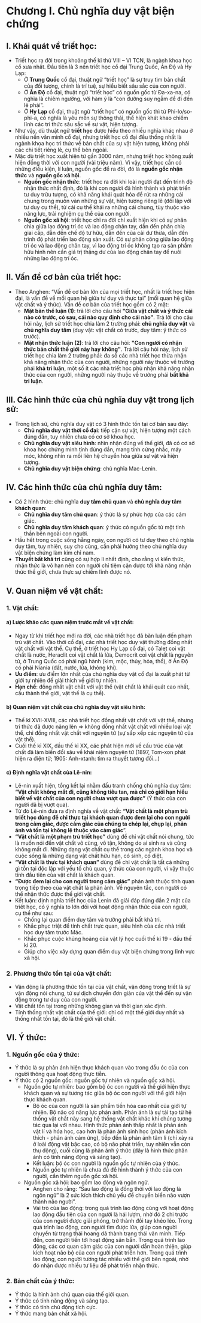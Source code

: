 # Chương I. Chủ nghĩa duy vật biện chứng
## I. Khái quát về triết học:
* Triết học ra đời trong khoảng thế kỉ thứ VIII – VI TCN, là ngành khoa học cổ xưa nhất. Đầu tiên là 3 nền triết học cổ đại Trung Quốc, Ấn Độ và Hy Lạp:
  * Ở **Trung Quốc** cổ đại, thuật ngữ “triết học” là sự truy tìm bản chất của đối tượng, chính là trí tuệ, sự hiểu biết sâu sắc của con người.
  * Ở **Ấn Độ** cổ đại, thuật ngữ “triết học” có nguồn gốc từ Đa-xa-na, có nghĩa là chiêm ngưỡng, với hàm ý là “con đường suy ngẫm để đi đến lẽ phải”.
  * Ở **Hy Lạp** cổ đại, thuật ngữ “triết học” có nguồn gốc thì từ Phi-lo/so-phi-a, có nghĩa là yêu mến sự thông thái, thể hiện khát khao chiếm lĩnh các tri thức sâu sắc về sự vật, hiện tượng.
* Như vậy, dù thuật ngữ **triết học** được hiểu theo nhiều nghĩa khác nhau ở nhiều nền văn minh cổ đại, nhưng triết học cổ đại đều thống nhất là ngành khoa học tri thức về bản chất của sự vật hiện tượng, không phải các chi tiết riêng lẻ, cụ thể bên ngoài.
* Mặc dù triết học xuất hiện từ gần 3000 năm, nhưng triết học không xuất hiện đồng thời với con người (vài triệu năm). Vì vậy, triết học cần có những điều kiện, lí luận, nguồn gốc để ra đời, đó là **nguồn gốc nhận thức** và **nguồn gốc xã hội**.
  * **Nguồn gốc nhận thức**: triết học ra đời khi loài người đạt đến trình độ nhận thức nhất định, đó là khi con người đã hình thành và phát triển tư duy trừu tượng, có khả năng khái quát hóa để rút ra những cái chung trong muôn vàn những sự vật, hiện tượng riêng lẻ (đối lập với tư duy cụ thể), từ cái cụ thể khái ra những cái chung, tùy thuộc vào năng lực, trải nghiệm cụ thể của con người.
  * **Nguồn gốc xã hội**: triết học chỉ ra đời chỉ xuất hiện khi có sự phân chia giữa lao động trí óc và lao động chân tay, dẫn đến phân chia giai cấp, dẫn đến chế độ tư hữu, dẫn đến của cải dư thừa, dẫn đến trình độ phát triển lao động sản xuất. Có sự phân công giữa lao động trí óc và lao động chân tay, vì lao động trí óc không tạo ra sản phẩm hữu hình nên cần giá trị thặng dư của lao động chân tay để nuôi những lao động trí óc.
## II. Vấn đề cơ bản của triết học:
* Theo Anghen: “Vấn để cơ bản lớn của mọi triết học, nhất là triết học hiện đại, là vấn đề về mối quan hệ giữa tư duy và thực tại” (mối quan hệ giữa vật chất và ý thức). Vấn đề cơ bản của triết học gồm có 2 mặt:
  * **Mặt bản thể luận (1)**: trả lời cho câu hỏi **"Giữa vật chất và ý thức cái nào có trước, có sau, cái nào quy định cho cái nào"**. Trả lời cho câu hỏi này, lịch sử triết học chia làm 2 trường phái: **chủ nghĩa duy vật** và **chủ nghĩa duy tâm** (duy vật: vật chất có trước, duy tâm: ý thức có trước). 
  * **Mặt nhận thức luận (2)**: trả lời cho câu hỏi: **"Con người có nhận thức bản chất thế giới này hay không"**. Trả lời câu hỏi này, lịch sử triết học chia làm 2 trường phái: đa số các nhà triết học thừa nhận khả năng nhận thức của con người, những người này thuộc về trường phái **khả tri luận**, một số ít các nhà triết học phủ nhận khả năng nhận thức của con người, những người này thuộc về trường phái **bất khả tri luận**.
## III. Các hình thức của chủ nghĩa duy vật trong lịch sử:
* Trong lịch sử, chủ nghĩa duy vật có 3 hình thức tồn tại cơ bản sau đây:
  * **Chủ nghĩa duy vật thời cổ đại**: tiếp cận sự vật, hiện tượng một cách đúng đắn, tuy nhiên chưa có cơ sở khoa học.
  * **Chủ nghĩa duy vật siêu hình**: nhìn nhận đúng về thế giới, đã có cơ sở khoa học chứng minh tính đúng đắn, mang tính cứng nhắc, máy móc, không nhìn ra mối liên hệ chuyển hóa giữa sự vật và hiện tượng.
  * **Chủ nghĩa duy vật biện chứng**: chủ nghĩa Mac-Lenin.
## IV. Các hình thức của chủ nghĩa duy tâm:
* Có 2 hình thức: chủ nghĩa **duy tâm chủ quan** và **chủ nghĩa duy tâm khách quan**:
  * **Chủ nghĩa duy tâm chủ quan**: ý thức là sự phức hợp của các cảm giác.
  * **Chủ nghĩa duy tâm khách quan**: ý thức có nguồn gốc từ một tinh thần bên ngoài con người.
* Hầu hết trong cuộc sống hằng ngày, con người có tư duy theo chủ nghĩa duy tâm, tuy nhiên, suy cho cùng, cần phải hướng theo chủ nghĩa duy vật biện chứng làm kim chỉ nam.
* **Thuyết bất khả tri** cũng có sự hợp lí nhất định, cho rằng vì kiến thức, nhận thức là vô hạn nên con người chỉ tiệm cận được tới khả năng nhận thức thế giới, chưa thực sự chiếm lĩnh được nó.
## V. Quan niệm về vật chất:
### 1. Vật chất:
#### a) Lược khảo các quan niệm trước mắt về vật chất: 
* Ngay từ khi triết học mới ra đời, các nhà triết học đã bàn luận đến phạm trù vật chất. Vào thời cổ đại, các nhà triết học duy vật thường đồng nhất vật chất với vật thể. Cụ thể, ở triết học Hy Lạp cổ đại, có Talet coi vật chất là nước, Heraclit coi vật chất là lửa, Democrit coi vật chất là nguyên tử, ở Trung Quốc có phái ngũ hành (kim, mộc, thủy, hỏa, thổ), ở Ấn Độ có phái Niania (đất, nước, lửa, không khí).
* **Ưu điểm**: ưu điểm lớn nhất của chủ nghĩa duy vật cổ đại là xuất phát từ giới tự nhiên để giải thích về giới tự nhiên. 
* **Hạn chế**: đồng nhất vật chất với vật thể (vật chất là khái quát cao nhất, cấu thành thế giới, vật thể là cụ thể).
#### b) Quan niệm vật chất của chủ nghĩa duy vật siêu hình:
* Thế kỉ XVII-XVIII, các nhà triết học đồng nhất vật chất với vật thể, nhưng tri thức đã được nâng lên => không đồng nhất vật chất với nhiều loại vật thể, chỉ đồng nhất vật chất với nguyên tử (sự sắp xếp các nguyên tử của vật thể).
* Cuối thế kỉ XIX, đầu thế kỉ XX, các phát hiện mới về cấu trúc của vật chất đã làm biến đổi sâu về khái niệm nguyên tử (1897, Tom-xon phát hiện ra điện tử; 1905: Anh-xtanh: tìm ra thuyết tương đối…)
#### c) Định nghĩa vật chất của Lê-nin:
* Lê-nin xuất hiện, tổng kết lại nhằm đấu tranh chống chủ nghĩa duy tâm: **“Vật chất không mất đi, cũng không tiêu tan, mà chỉ có giới hạn hiểu biết về vật chất của con người chưa vượt qua được”** (Ý thức của con người đã bị vượt qua).
* Từ đó Lê-nin đưa ra định nghĩa về vật chất: **“Vật chất là một phạm trù triết học dùng để chỉ thực tại khách quan được đem lại cho con người trong cảm giác, được cảm giác của chúng ta chép lại, chụp lại, phản ánh và tồn tại không lệ thuộc vào cảm giác**”.
* **“Vật chất là một phạm trù triết học”** dùng để chỉ vật chất nói chung, tức là muốn nói đến vật chất vô cùng, vô tận, không do ai sinh ra và cũng không mất đi. Những dạng vật chất cụ thể trong các ngành khoa học và cuộc sống là những dạng vật chất hữu hạn, có sinh, có diệt.
* **“Vật chất là thực tại khách quan”** dùng để chỉ vật chất là tất cả những gì tồn tại độc lập với yếu tố chủ quan, ý thức của con người, vì vậy thuộc tính đầu tiên của vật chất là khách quan.
* **“Được đem lại cho con người trong cảm giác”** phản ảnh thuộc tính quan trọng tiếp theo của vật chất là phản ảnh. Về nguyên tắc, con người có thể nhận thức được thế giới vật chất.
* Kết luận: định nghĩa triết học của Lenin đã giải đáp đúng đắn 2 mặt của triết học, có ý nghĩa to lớn đối với hoạt động nhận thức của con người, cụ thể như sau:
  * Chống lại quan điểm duy tâm và trường phải bất khả tri.
  * Khắc phục triệt để tính chất trực quan, siêu hình của các nhà triết học duy tâm trước Mác.
  * Khắc phục cuộc khủng hoảng của vật lý học cuối thế kỉ 19 -  đầu thế kỉ 20.
  * Giúp cho việc xây dựng quan điểm duy vật biện chứng trong lĩnh vực xã hội.
### 2. Phương thức tồn tại của vật chất:
* Vận động là phương thức tồn tại của vật chất, vận động trong triết là sự vận động nói chung, từ sự dịch chuyển đơn giản của vật thể đến sự vận động trong tư duy của con người.
* Vật chất tồn tại trong những không gian và thời gian xác định.
* Tính thống nhất vật chất của thế giới: chỉ có một thế giới duy nhất và thống nhất tồn tại, đó là thế giới vật chất.
## VI. Ý thức:
### 1. Nguồn gốc của ý thức:
* Ý thức là sự phản ánh hiện thực khách quan vào trong đầu óc của con người thông qua hoạt động thực tiễn.
* Ý thức có 2 nguồn gốc: nguồn gốc tự nhiên và nguồn gốc xã hội.
  * Nguồn gốc tự nhiên: bao gồm bộ óc con người và thế giới hiện thực khách quan và sự tương tác giũa bộ óc con người với thế giới hiện thực khách quan.
    * Bộ óc của con người là sản phẩm tiến hóa cao nhất của giới tự nhiên. Bộ não có năng lực phản ánh. Phản ánh là sự tái tạo từ hệ thống vật chất này sang hệ thống vật chất khác khi chúng tương tác qua lại với nhau. Hình thức phản ánh thấp nhất là phản ánh vật lí và hóa học, cao hơn là phản ánh sinh học (phản ánh kích thích - phản ánh cảm ứng), tiếp đến là phản ánh tâm lí (chỉ xảy ra ở loài động vật bậc cao, có bộ não phát triển, tuy nhiên vẫn còn thụ động),  cuối cùng là phản ánh ý thức (đây là hình thức phản ánh có tính năng động và sáng tạo).
    * Kết luận: bộ óc con người là nguồn gốc tự nhiên của ý thức.
    * Nguồn gốc tự nhiên là chưa đủ để hình thành ý thức của con người, cần thêm nguồn gốc xã hội.
  * Nguồn gốc xã hội: bao gồm lao động và ngôn ngữ.
    * Anghen cho rằng: “Sau lao động là đồng thời với lao động là ngôn ngữ” là 2 sức kích thích chủ yếu để chuyển biến não vượn thành não người”.
    * Vai trò của lao động: trong quá trình lao động cùng với hoạt động lao động đầu tiên của con người là hái lượm, nhờ đó 2 chi trước của con người được giải phóng, trở thành đôi tay khéo léo. Trong quá trình lao động, con người tìm được lửa, giúp con người chuyển từ trạng thái hoang dã thành trạng thái văn minh. Tiếp đến, con người tiến tới hoạt động săn bắn. Trong quá trình lao động, các cơ quan cảm giác của con người dần hoàn thiện, giúp kích hoạt não bộ của con người phát triển hơn. Trong quá trình lao động, con người tương tác nhiều với thế giới bên ngoài, nhờ đó nhận được nhiều tư liệu để phát triển nhận thức.
### 2. Bản chất của ý thức:
* Ý thức là hình ảnh chủ quan của thế giới quan.
* Ý thức có tính năng động và sáng tạo.
* Ý thức có tính chủ động tích cực.
* Ý thức mang bản chất xã hội.
